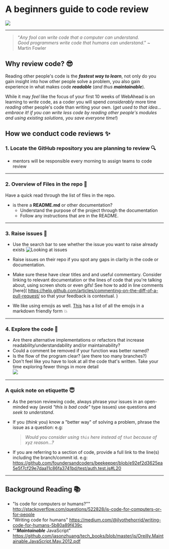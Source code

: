 # A beginners guide to code review

![](https://media.giphy.com/media/zOvBKUUEERdNm/giphy.gif)


---
> “*Any fool can write code that a computer can understand.  
> Good programmers write code that humans can understand*.”
> ~ Martin Fowler


## Why review code? :sunglasses:

Reading other people's code is the ***fastest way to learn***,
not only do you gain insight into how other people solve a problem,
you also gain experience in what makes code ***readable*** (*and thus* ***maintainable***).

While it may *feel* like the focus of your first 10 weeks of WebAhead is on learning to *write* code, as a coder you will spend *considerably* more time *reading* other people's code than writing your own. (*get used to that idea... embrace it! if you can write less code by reading other people's modules and using existing solutions, you save everyone time!*)


## How we conduct code reviews :sparkles:

### 1. Locate the GitHub repository you are planning to review :mag:

+ mentors will be responsible every morning to assign teams to code review
----

### 2. Overview of Files in the repo :file_folder:

Have a quick read through the list of files in the repo.

+ is there a **README.md** or other documentation?
  + Understand the purpose of the project through the documentation
  + Follow any instructions that are in the README.

---

### 3. Raise issues :space_invader:
* Use the search bar to see whether the issue you want to raise already exists
![Looking at issues](https://files.gitter.im/Jen-Harris/zjN6/image.png)

* Raise issues on their repo if you spot any gaps in clarity in the code or documentation.

* Make sure these have clear titles and and useful commentary. Consider linking to relevant documentation or the lines of code that you're talking about, using screen shots or even gifs! See how to add in line comments [here]( https://help.github.com/articles/commenting-on-the-diff-of-a-pull-request/ so that your feedback is contextual.  )

* We like using emojis as well. [This](https://www.webpagefx.com/tools/emoji-cheat-sheet/) has a list of all the emojis in a markdown friendly form :boom:

---
### 4. Explore the code :eyes:

+ Are there alternative implementations or refactors that increase readability/understandability and/or maintainability?
+ Could a comment be removed if your function was better named?
+ Is the flow of the program clear? (are there too many branches?)
+ Don't feel like you have to look at all the code that's written. Take your time exploring fewer things in more detail  
 ![](https://media.giphy.com/media/naXyAp2VYMR4k/giphy.gif)

---

### A quick note on etiquette :innocent:

* As the person reviewing code, always phrase your issues in an open-minded way (avoid *"this is bad code"* type issues) use questions and *seek to understand*.

* If you (*think* you) know a "better way" of solving a problem, phrase the issue as a question: e.g:  

    >*Would you consider using `this` here instead of `that` because of xyz reason...?*

* If you are referring to a section of code, provide a full link to the line(s) including the branch/commit id. e.g: https://github.com/foundersandcoders/beekeeper/blob/e92ef2d3625ea5e5f7cf29e7daa11c86fa3741bd/test/auth.test.js#L20

---

## Background Reading :books:

+ "Is code for computers or humans?""
http://stackoverflow.com/questions/522828/is-code-for-computers-or-for-people
+ "Writing code for humans" https://medium.com/@ilyothehorrid/writing-code-for-humans-5b80a89f439c
+ ""***Maintainable*** JavaScript"
https://github.com/jasonzhuang/tech_books/blob/master/js/Oreilly.Maintainable.JavaScript.May.2012.pdf
